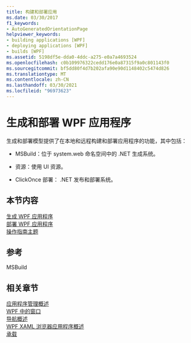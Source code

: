 ```yaml
---
title: 构建和部署应用
ms.date: 03/30/2017
f1_keywords:
- AutoGeneratedOrientationPage
helpviewer_keywords:
- building applications [WPF]
- deploying applications [WPF]
- builds [WPF]
ms.assetid: 5198df5e-dda0-4ddc-a275-e0a7a4693524
ms.openlocfilehash: c0b109976322cedd176e0a87315f9a0c801143f0
ms.sourcegitcommit: bf5dd80f4d7b202afa90e90d1148402c5474d826
ms.translationtype: MT
ms.contentlocale: zh-CN
ms.lasthandoff: 03/30/2021
ms.locfileid: "96973623"
---
```

# <a name="building-and-deploying-wpf-applications"></a>生成和部署 WPF 应用程序
生成和部署模型提供了在本地和远程构建和部署应用程序的功能，其中包括：  
  
- MSBuild：位于 system.web 命名空间中的 .NET 生成系统。  
  
- 资源：使用 UI 资源。  
  
- ClickOnce 部署： .NET 发布和部署系统。  
  
## <a name="in-this-section"></a>本节内容  
 [生成 WPF 应用程序](building-a-wpf-application-wpf.md)  
 [部署 WPF 应用程序](deploying-a-wpf-application-wpf.md)  
 [操作指南主题](build-and-deploy-how-to-topics.md)  
  
## <a name="reference"></a>参考  
 MSBuild  
  
## <a name="related-sections"></a>相关章节  
 [应用程序管理概述](application-management-overview.md)  
  [WPF 中的窗口](windows-in-wpf-applications.md)  
  [导航概述](navigation-overview.md)  
  [WPF XAML 浏览器应用程序概述](wpf-xaml-browser-applications-overview.md)  
  [承载](hosting-wpf-applications.md)
